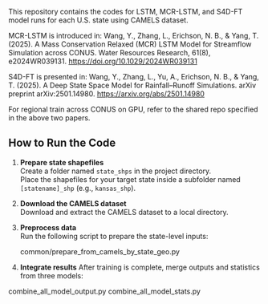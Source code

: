 This repository contains the codes for LSTM, MCR-LSTM, and S4D-FT model runs for each U.S. state using CAMELS dataset.

MCR-LSTM is introduced in:
Wang, Y., Zhang, L., Erichson, N. B., & Yang, T. (2025). A Mass Conservation Relaxed (MCR) LSTM Model for Streamflow Simulation across CONUS. Water Resources Research, 61(8), e2024WR039131.
https://doi.org/10.1029/2024WR039131

S4D-FT is presented in:
Wang, Y., Zhang, L., Yu, A., Erichson, N. B., & Yang, T. (2025). A Deep State Space Model for Rainfall–Runoff Simulations. arXiv preprint arXiv:2501.14980.
https://arxiv.org/abs/2501.14980

For regional train across CONUS on GPU, refer to the shared repo specified in the above two papers. 

## How to Run the Code

1. **Prepare state shapefiles**  
   Create a folder named `state_shps` in the project directory.  
   Place the shapefiles for your target state inside a subfolder named `[statename]_shp` (e.g., `kansas_shp`).

2. **Download the CAMELS dataset**  
   Download and extract the CAMELS dataset to a local directory.

3. **Preprocess data**  
   Run the following script to prepare the state-level inputs:

   common/prepare_from_camels_by_state_geo.py


4. **Integrate results**
After training is complete, merge outputs and statistics from three models:

combine_all_model_output.py
combine_all_model_stats.py

